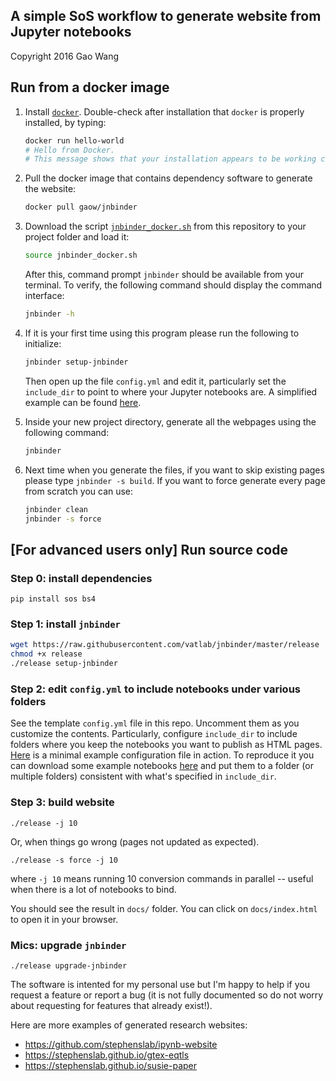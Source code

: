 ## A simple SoS workflow to generate website from Jupyter notebooks

Copyright 2016 Gao Wang


## Run from a docker image

1. Install [`docker`](https://docs.docker.com/get-docker/). Double-check
   after installation that `docker` is properly installed, by typing:

   ```bash
   docker run hello-world
   # Hello from Docker.
   # This message shows that your installation appears to be working correctly.
   ```

2. Pull the docker image that contains dependency software to generate the website:

   ```bash
   docker pull gaow/jnbinder
   ```
3. Download the script [`jnbinder_docker.sh`](https://github.com/vatlab/jnbinder/blob/master/jnbinder_docker.sh) 
   from this repository to your project folder and load it:

     ```bash
     source jnbinder_docker.sh
     ```
   After this, command prompt `jnbinder` should be available from your terminal.
   To verify, the following command should display the command interface:

    ```bash
    jnbinder -h
    ```

4. If it is your first time using this program please run the following to initialize:

    ```bash
    jnbinder setup-jnbinder
    ```
   Then open up the file `config.yml` and edit it, particularly set the `include_dir` to point to where your Jupyter notebooks are.
   A simplified example can be found [here](https://github.com/stephenslab/gtex-eqtls/blob/master/config.yml).

5. Inside your new project directory, generate
   all the webpages using the following command:

    ```bash
    jnbinder
    ```

6. Next time when you generate the files, if you want to skip existing pages please type `jnbinder -s build`. 
   If you want to force generate every page from scratch you can use:

   ```bash
   jnbinder clean
   jnbinder -s force
   ```

## [For advanced users only] Run source code

### Step 0: install dependencies

```
pip install sos bs4 
```

### Step 1: install `jnbinder`
```bash
wget https://raw.githubusercontent.com/vatlab/jnbinder/master/release
chmod +x release
./release setup-jnbinder
```

### Step 2: edit `config.yml` to include notebooks under various folders

See the template `config.yml` file in this repo. Uncomment them as you customize the contents. Particularly, configure `include_dir` to include folders where you keep the notebooks you want to publish as HTML pages. [Here](https://github.com/statgenetics/statgen-courses/blob/master/config.yml) is a minimal example configuration file in action. To reproduce it you can download some example notebooks [here](https://github.com/statgenetics/statgen-courses/tree/master/notebooks) and put them to a folder (or multiple folders) consistent with what's specified in `include_dir`.

### Step 3: build website
```
./release -j 10
```
Or, when things go wrong (pages not updated as expected).

```
./release -s force -j 10
```
where `-j 10` means running 10 conversion commands in parallel -- useful when there is a lot of notebooks to bind.

You should see the result in `docs/` folder. You can click on `docs/index.html` to open it in your browser.

### Mics: upgrade `jnbinder`
```
./release upgrade-jnbinder
```

The software is intented for my personal use but I'm happy to help if you request a feature or report a bug 
(it is not fully documented so do not worry about requesting for features that already exist!).

Here are more examples of generated research websites:

* https://github.com/stephenslab/ipynb-website
* https://stephenslab.github.io/gtex-eqtls
* https://stephenslab.github.io/susie-paper
